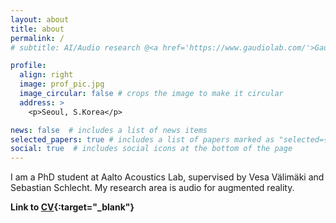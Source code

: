 ```yaml
---
layout: about
title: about
permalink: /
# subtitle: AI/Audio research @<a href='https://www.gaudiolab.com/'>Gaudio Lab</a>

profile:
  align: right
  image: prof_pic.jpg
  image_circular: false # crops the image to make it circular
  address: >
    <p>Seoul, S.Korea</p>

news: false  # includes a list of news items
selected_papers: true # includes a list of papers marked as "selected={true}"
social: true  # includes social icons at the bottom of the page
---
```


I am a PhD student at Aalto Acoustics Lab, supervised by Vesa Välimäki and Sebastian Schlecht. My research area is audio for augmented reality. 


**Link to [CV](/assets/pdf/KYL_CV.pdf){:target="_blank"}**